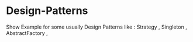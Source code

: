 # Design-Patterns
Show Example for some usually Design Patterns like : Strategy , Singleton , AbstractFactory ,
